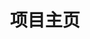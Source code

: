---
home: true
icon: home
title: 项目主页
heroImage: https://theme-hope-assets.vuejs.press/logo.svg
bgImage: https://theme-hope-assets.vuejs.press/bg/6-light.svg
bgImageDark: https://theme-hope-assets.vuejs.press/bg/6-dark.svg
bgImageStyle:
  background-attachment: fixed
heroText: 项目名称
tagline: 你可以在这里放置或是整个项目的描述。
actions:
  - text: 使用指南
    icon: lightbulb
    link: ./demo/
    type: primary

  - text: 文档
    link: ./guide/
highlights:
    - header: 刑法
      highlights:
        - title: 刑法——众合——柏浪涛
          link: /zh/examinations/刑法.md

    - header: 民法
      highlights:
        - title: 民法——众合——孟献贵
          link: /zh/examinations/民法.md

    - header: 刑事诉讼法
      highlights:
        - title: 刑事诉讼法——众合——左宁
          link: /zh/examinations/刑事诉讼法.md

    - header: 民事诉讼法
      highlights:
        - title: 民事诉讼法——众合——戴鹏
          link: /zh/examinations/民事诉讼法.md
---